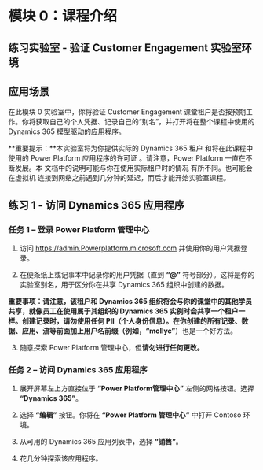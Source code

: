 ﻿---
lab:
    title: '实验室：验证实验室环境'
    module: '模块 0：课程介绍'
---


模块 0：课程介绍
========================

## 练习实验室 - 验证 Customer Engagement 实验室环境 

应用场景
--------

在此模块 0 实验室中，你将验证 Customer Engagement 课堂租户是否按预期工作。你将获取自己的个人凭据、记录自己的“别名”，并打开将在整个课程中使用的 Dynamics 365 模型驱动的应用程序。 

**重要提示：**本实验室将为你提供实际的 Dynamics 365 租户
和将在此课程中使用的 Power Platform 应用程序的许可证
。请注意，Power Platform 一直在不断发展。本
文档中的说明可能与你在使用实际租户时的情况
有所不同。也可能会在虚拟机
连接到网络之前遇到几分钟的延迟，而后才能开始实验室课程。

练习 1 - 访问 Dynamics 365 应用程序
---------------------------------------------------

### 任务 1 – 登录 Power Platform 管理中心

1.  访问 <https://admin.Powerplatform.microsoft.com> 并使用你的用户凭据登录。

2. 在便条纸上或记事本中记录你的用户凭据（直到 **“@”** 符号部分）。这将是你的实验室别名，用于区分你在共享 Dynamics 365 组织中创建的数据。 

**重要事项：**请注意，该租户和 Dynamics 365 组织将会与你的课堂中的其他学员共享，就像员工在使用属于其组织的 Dynamics 365 实例时会共享一个租户一样。创建记录时，请勿使用任何 PII（个人身份信息）。在你创建的所有记录、数据、应用、流等前面加上用户名前缀（例如，**“mollyc”**）也是一个好方法。

3. 随意探索 Power Platform 管理中心，但**请勿进行任何更改。**

### 任务 2 – 访问 Dynamics 365 应用程序

1.  展开屏幕左上方直接位于 **“Power Platform管理中心”** 左侧的网格按钮。选择 **“Dynamics 365”**。

2.  选择 **“编辑”** 按钮。你将在 **“Power Platform 管理中心”** 中打开 Contoso 环境。

4. 从可用的 Dynamics 365 应用列表中，选择 **“销售”**。

5. 花几分钟探索该应用程序。
